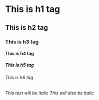 <!-- Heading -->

# This is h1 tag

## This is h2 tag

### This is h3 tag

#### This is h4 tag

##### This is h5 tag

###### This is h6 tag

<!-- Italic -->

_This text will be italic_
_This will also be italic_
    